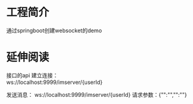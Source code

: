 # 工程简介
通过springboot创建websocket的demo


# 延伸阅读
接口的api
 建立连接：   
    ws://localhost:9999/imserver/{userId}
 
 发送消息：
     ws://localhost:9999/imserver/{userId}
     请求参数：{"":"","":""}


